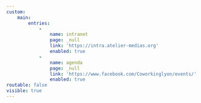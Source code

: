 ```yaml
---
custom:
    main:
        entries:
            -
                name: intranet
                page: _null
                link: 'https://intra.atelier-medias.org'
                enabled: true
            -
                name: agenda
                page: _null
                link: 'https://www.facebook.com/Coworkinglyon/events/'
                enabled: true
routable: false
visible: true
---
```


